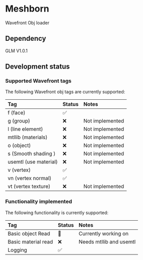 # Meshborn
Wavefront Obj loader

## Dependency
GLM V1.0.1

## Development status

### Supported Wavefront tags
The following Wavefront obj tags are currently supported:

| Tag                  | Status             | Notes                |
|:---------------------|:-------------------|:---------------------|
| f (face)             | :white_check_mark: |                      |
| g (group)            | :x:                | Not implemented      |
| l (line element)     | :x:                | Not implemented      |
| mtllib (materials)   | :x:                | Not implemented      |
| o (object)           | :x:                | Not implemented      |
| s (Smooth shading )  | :x:                | Not implemented      |
| usemtl (use material)| :x:                | Not implemented      |
| v (vertex)           | :white_check_mark: |                      |
| vn (vertex normal)   | :white_check_mark: |                      |
| vt (vertex texture)  | :x:                | Not implemented      |

### Functionality implemented 
The following functionality is currently supported:

| Tag                  | Status             | Notes                |
|:---------------------|:-------------------|:---------------------|
| Basic object Read    | :construction:     | Currently working on |
| Basic material read  | :x:                | Needs mtllib and usemtl |
| Logging              | :white_check_mark: | |
